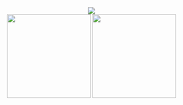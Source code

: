 <div align="center">
  <img src="https://readme-typing-svg.herokuapp.com?font=Poppins&weight=600&size=32&pause=400&color=9745F5&center=true&vCenter=true&random=false&width=435&height=100&lines=Hello+World!;I'm+rndio+%F0%9F%91%8B%F0%9F%8F%BB"/>
</div>

<div align="center">
  <img height="190em" src="https://github-readme-streak-stats.herokuapp.com/?user=rndio&theme=midnight-purple&hide_border=true"/>
  <img height="190em"  src="https://github-readme-stats.vercel.app/api/top-langs/?username=rndio&layout=donut&theme=midnight-purple"/>
</div>
